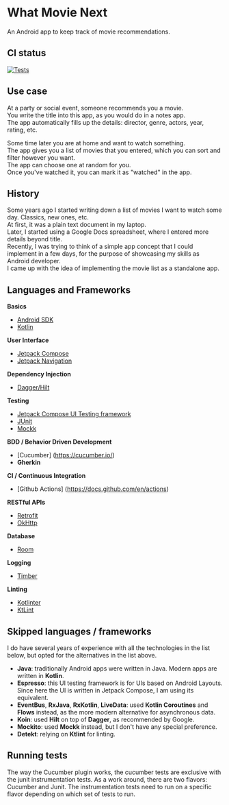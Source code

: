 What Movie Next
===============

An Android app to keep track of movie recommendations.

CI status
---------

[![Tests](https://github.com/ChrisJan00/what-movie-next/actions/workflows/android.yml/badge.svg)](https://github.com/ChrisJan00/what-movie-next/actions/workflows/android.yml)

Use case
--------

 At a party or social event, someone recommends you a movie.  
 You write the title into this app, as you would do in a notes app.  
 The app automatically fills up the details: director, genre, actors, year, rating, etc.  

 Some time later you are at home and want to watch something.  
 The app gives you a list of movies that you entered, which you can sort and filter however you want.  
 The app can choose one at random for you.  
 Once you've watched it, you can mark it as "watched" in the app.  


History
-------

Some years ago I started writing down a list of movies I want to watch some day. Classics, new ones, etc.  
At first, it was a plain text document in my laptop.  
Later, I started using a Google Docs spreadsheet, where I entered more details beyond title.  
Recently, I was trying to think of a simple app concept that I could implement in a few days, for the purpose of showcasing my skills as Android developer.  
I came up with the idea of implementing the movie list as a standalone app.  

Languages and Frameworks
------------------------

**Basics**

 * [Android SDK](https://developer.android.com/)
 * [Kotlin](https://kotlinlang.org/)

**User Interface**

 * [Jetpack Compose](https://developer.android.com/develop/ui/compose) 
 * [Jetpack Navigation](https://developer.android.com/jetpack/androidx/releases/navigation)

**Dependency Injection**

 * [Dagger/Hilt](https://dagger.dev/hilt/) 

**Testing**

 * [Jetpack Compose UI Testing framework](https://developer.android.com/develop/ui/compose/testing)
 * [JUnit](https://junit.org/)
 * [Mockk](https://mockk.io/) 

**BDD / Behavior Driven Development**
  
  * [Cucumber] (https://cucumber.io/)
  * **Gherkin**

**CI / Continuous Integration**

  * [Github Actions] (https://docs.github.com/en/actions)

**RESTful APIs**

 * [Retrofit](https://square.github.io/retrofit/)
 * [OkHttp](https://square.github.io/okhttp/)

**Database**

 * [Room](https://developer.android.com/jetpack/androidx/releases/room)

**Logging**

 * [Timber](https://github.com/JakeWharton/timber)

**Linting**

 * [Kotlinter](https://github.com/jeremymailen/kotlinter-gradle)
 * [KtLint](https://pinterest.github.io/ktlint/latest/)
 
Skipped languages / frameworks
------------------------------

I do have several years of experience with all the technologies in the list below, but opted for the alternatives in the list above.

 * **Java**: traditionally Android apps were written in Java. Modern apps are written in **Kotlin**.
 * **Espresso**: this UI testing framework is for UIs based on Android Layouts. Since here the UI is written in Jetpack Compose, I am using its equivalent.
 * **EventBus**, **RxJava**, **RxKotlin**, **LiveData**: used **Kotlin Coroutines** and **Flows** instead, as the more modern alternative for asynchronous data.
 * **Koin**: used **Hilt** on top of **Dagger**, as recommended by Google.
 * **Mockito**: used **Mockk** instead, but I don't have any special preference. 
 * **Detekt**: relying on **Ktlint** for linting.


Running tests
-------------

The way the Cucumber plugin works, the cucumber tests are exclusive with the junit instrumentation tests.
As a work around, there are two flavors: Cucumber and Junit. The instrumentation tests need to run on
a specific flavor depending on which set of tests to run.
